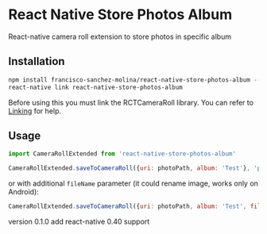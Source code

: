 # React Native Store Photos Album
React-native camera roll extension to store photos in specific album

## Installation
```sh
npm install francisco-sanchez-molina/react-native-store-photos-album --save
react-native link react-native-store-photos-album
```

Before using this you must link the RCTCameraRoll library. You can refer to [Linking](https://facebook.github.io/react-native/docs/linking-libraries-ios.html) for help.

## Usage

```JavaScript
import CameraRollExtended from 'react-native-store-photos-album'

CameraRollExtended.saveToCameraRoll({uri: photoPath, album: 'Test'}, 'photo')
```
or with additional `fileName` parameter (it could rename image, works only on Android):

```JavaScript
CameraRollExtended.saveToCameraRoll({uri: photoPath, album: 'Test', fileName: 'greatPicture.jpg'}, 'photo')
```

version 0.1.0 add react-native 0.40 support

